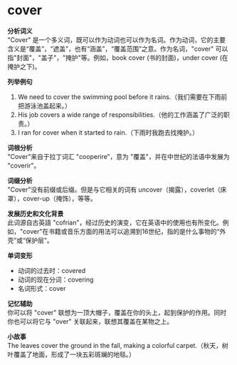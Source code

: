 # cover

**分析词义**  
"Cover" 是一个多义词，既可以作为动词也可以作为名词。作为动词，它的主要含义是“覆盖”，“遮盖”，也有“涵盖”，“覆盖范围”之意。作为名词，"cover" 可以指"封面"，"盖子"，"掩护"等。例如，book cover (书的封面)，under cover (在掩护之下)。

  

**列举例句**

  

1.  We need to cover the swimming pool before it rains.（我们需要在下雨前把游泳池盖起来。）
2.  His job covers a wide range of responsibilities.（他的工作涵盖了广泛的职责。）
3.  I ran for cover when it started to rain.（下雨时我跑去找掩护。）

  

**词根分析**  
"Cover"来自于拉丁词汇 "cooperire”，意为 "覆盖"，并在中世纪的法语中发展为 "coverir"。

  

**词缀分析**  
"Cover"没有前缀或后缀。但是与它相关的词有 uncover（揭露），coverlet（床罩），cover-up（掩饰），等等。

  

**发展历史和文化背景**  
此词源自古英語 "cofrian"，经过历史的演变，它在英语中的使用也有所变化。例如，"cover"在书籍或音乐方面的用法可以追溯到16世纪，指的是什么事物的“外壳”或“保护层”。

  

**单词变形**

  

*   动词的过去时：covered
*   动词的现在分词：covering
*   名词形式：cover

  

**记忆辅助**  
你可以将 "cover" 联想为一顶大帽子，覆盖在你的头上，起到保护的作用。同时你也可以将它与 "over" 关联起来，联想其覆盖在某物之上。

  

**小故事**  
The leaves cover the ground in the fall, making a colorful carpet.（秋天，树叶覆盖了地面，形成了一块五彩斑斓的地毯。）
